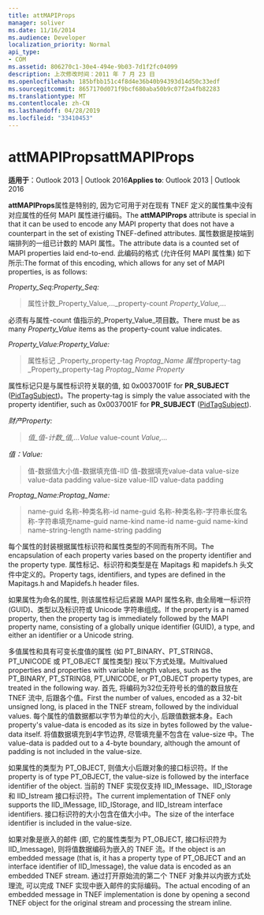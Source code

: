 ```yaml
---
title: attMAPIProps
manager: soliver
ms.date: 11/16/2014
ms.audience: Developer
localization_priority: Normal
api_type:
- COM
ms.assetid: 806270c1-30e4-494e-9b03-7d1f2fc04099
description: 上次修改时间：2011 年 7 月 23 日
ms.openlocfilehash: 185bfbb151c4f8d4e36b40b94393d14d50c33edf
ms.sourcegitcommit: 8657170d071f9bcf680aba50b9c07f2a4fb82283
ms.translationtype: MT
ms.contentlocale: zh-CN
ms.lasthandoff: 04/28/2019
ms.locfileid: "33410453"
---
```

# <a name="attmapiprops"></a><span data-ttu-id="8e589-103">attMAPIProps</span><span class="sxs-lookup"><span data-stu-id="8e589-103">attMAPIProps</span></span>

  
  
<span data-ttu-id="8e589-104">**适用于**：Outlook 2013 | Outlook 2016</span><span class="sxs-lookup"><span data-stu-id="8e589-104">**Applies to**: Outlook 2013 | Outlook 2016</span></span> 
  
<span data-ttu-id="8e589-105">**attMAPIProps**属性是特别的, 因为它可用于对在现有 TNEF 定义的属性集中没有对应属性的任何 MAPI 属性进行编码。</span><span class="sxs-lookup"><span data-stu-id="8e589-105">The **attMAPIProps** attribute is special in that it can be used to encode any MAPI property that does not have a counterpart in the set of existing TNEF-defined attributes.</span></span> <span data-ttu-id="8e589-106">属性数据是按端到端排列的一组已计数的 MAPI 属性。</span><span class="sxs-lookup"><span data-stu-id="8e589-106">The attribute data is a counted set of MAPI properties laid end-to-end.</span></span> <span data-ttu-id="8e589-107">此编码的格式 (允许任何 MAPI 属性集) 如下所示:</span><span class="sxs-lookup"><span data-stu-id="8e589-107">The format of this encoding, which allows for any set of MAPI properties, is as follows:</span></span>  
  
 <span data-ttu-id="8e589-108">_Property_Seq:_</span><span class="sxs-lookup"><span data-stu-id="8e589-108">_Property_Seq:_</span></span>
  
> <span data-ttu-id="8e589-109">属性计数_Property_Value,..._</span><span class="sxs-lookup"><span data-stu-id="8e589-109">property-count  _Property_Value,..._</span></span>
    
<span data-ttu-id="8e589-110">必须有与属性-count 值指示的_Property_Value_项目数。</span><span class="sxs-lookup"><span data-stu-id="8e589-110">There must be as many  _Property_Value_ items as the property-count value indicates.</span></span> 
  
 <span data-ttu-id="8e589-111">_Property_Value:_</span><span class="sxs-lookup"><span data-stu-id="8e589-111">_Property_Value:_</span></span>
  
> <span data-ttu-id="8e589-112">属性标记 _Property_property-tag _Proptag_Name 属性_</span><span class="sxs-lookup"><span data-stu-id="8e589-112">property-tag  _Property_property-tag  _Proptag_Name Property_</span></span>
    
<span data-ttu-id="8e589-113">属性标记只是与属性标识符关联的值, 如 0x0037001F for **PR_SUBJECT** ([PidTagSubject](pidtagsubject-canonical-property.md))。</span><span class="sxs-lookup"><span data-stu-id="8e589-113">The property-tag is simply the value associated with the property identifier, such as 0x0037001F for **PR_SUBJECT** ([PidTagSubject](pidtagsubject-canonical-property.md)).</span></span>
  
 <span data-ttu-id="8e589-114">_财产_</span><span class="sxs-lookup"><span data-stu-id="8e589-114">_Property:_</span></span>
  
>  <span data-ttu-id="8e589-115">_值_值-计数_值,..._</span><span class="sxs-lookup"><span data-stu-id="8e589-115">_Value_ value-count  _Value,..._</span></span>
    
 <span data-ttu-id="8e589-116">_值：_</span><span class="sxs-lookup"><span data-stu-id="8e589-116">_Value:_</span></span>
  
> <span data-ttu-id="8e589-117">值-数据值大小值-数据填充值-IID 值-数据填充</span><span class="sxs-lookup"><span data-stu-id="8e589-117">value-data value-size value-data padding value-size value-IID value-data padding</span></span>
    
 <span data-ttu-id="8e589-118">_Proptag_Name:_</span><span class="sxs-lookup"><span data-stu-id="8e589-118">_Proptag_Name:_</span></span>
  
> <span data-ttu-id="8e589-119">name-guid 名称-种类名称-id name-guid 名称-种类名称-字符串长度名称-字符串填充</span><span class="sxs-lookup"><span data-stu-id="8e589-119">name-guid name-kind name-id name-guid name-kind name-string-length name-string padding</span></span>
    
<span data-ttu-id="8e589-120">每个属性的封装根据属性标识符和属性类型的不同而有所不同。</span><span class="sxs-lookup"><span data-stu-id="8e589-120">The encapsulation of each property varies based on the property identifier and the property type.</span></span> <span data-ttu-id="8e589-121">属性标记、标识符和类型是在 Mapitags 和 mapidefs.h 头文件中定义的。</span><span class="sxs-lookup"><span data-stu-id="8e589-121">Property tags, identifiers, and types are defined in the Mapitags.h and Mapidefs.h header files.</span></span>
  
<span data-ttu-id="8e589-122">如果属性为命名的属性, 则该属性标记后紧跟 MAPI 属性名称, 由全局唯一标识符 (GUID)、类型以及标识符或 Unicode 字符串组成。</span><span class="sxs-lookup"><span data-stu-id="8e589-122">If the property is a named property, then the property tag is immediately followed by the MAPI property name, consisting of a globally unique identifier (GUID), a type, and either an identifier or a Unicode string.</span></span>
  
<span data-ttu-id="8e589-123">多值属性和具有可变长度值的属性 (如 PT_BINARY、PT_STRING8、PT_UNICODE 或 PT_OBJECT 属性类型) 按以下方式处理。</span><span class="sxs-lookup"><span data-stu-id="8e589-123">Multivalued properties and properties with variable length values, such as the PT_BINARY, PT_STRING8, PT_UNICODE, or PT_OBJECT property types, are treated in the following way.</span></span> <span data-ttu-id="8e589-124">首先, 将编码为32位无符号长的值的数目放在 TNEF 流中, 后跟各个值。</span><span class="sxs-lookup"><span data-stu-id="8e589-124">First the number of values, encoded as a 32-bit unsigned long, is placed in the TNEF stream, followed by the individual values.</span></span> <span data-ttu-id="8e589-125">每个属性的值数据都以字节为单位的大小, 后跟值数据本身。</span><span class="sxs-lookup"><span data-stu-id="8e589-125">Each property's value-data is encoded as its size in bytes followed by the value-data itself.</span></span> <span data-ttu-id="8e589-126">将值数据填充到4字节边界, 尽管填充量不包含在 value-size 中。</span><span class="sxs-lookup"><span data-stu-id="8e589-126">The value-data is padded out to a 4-byte boundary, although the amount of padding is not included in the value-size.</span></span>
  
<span data-ttu-id="8e589-127">如果属性的类型为 PT_OBJECT, 则值大小后跟对象的接口标识符。</span><span class="sxs-lookup"><span data-stu-id="8e589-127">If the property is of type PT_OBJECT, the value-size is followed by the interface identifier of the object.</span></span> <span data-ttu-id="8e589-128">当前的 TNEF 实现仅支持 IID_IMessage、IID_IStorage 和 IID_Istream 接口标识符。</span><span class="sxs-lookup"><span data-stu-id="8e589-128">The current implementation of TNEF only supports the IID_IMessage, IID_IStorage, and IID_Istream interface identifiers.</span></span> <span data-ttu-id="8e589-129">接口标识符的大小包含在值大小中。</span><span class="sxs-lookup"><span data-stu-id="8e589-129">The size of the interface identifier is included in the value-size.</span></span>
  
<span data-ttu-id="8e589-130">如果对象是嵌入的邮件 (即, 它的属性类型为 PT_OBJECT, 接口标识符为 IID_Imessage), 则将值数据编码为嵌入的 TNEF 流。</span><span class="sxs-lookup"><span data-stu-id="8e589-130">If the object is an embedded message (that is, it has a property type of PT_OBJECT and an interface identifier of IID_Imessage), the value data is encoded as an embedded TNEF stream.</span></span> <span data-ttu-id="8e589-131">通过打开原始流的第二个 TNEF 对象并以内嵌方式处理流, 可以完成 TNEF 实现中嵌入邮件的实际编码。</span><span class="sxs-lookup"><span data-stu-id="8e589-131">The actual encoding of an embedded message in TNEF implementation is done by opening a second TNEF object for the original stream and processing the stream inline.</span></span>
  

